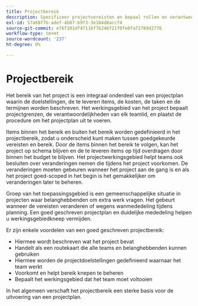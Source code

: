```yaml
---
title: Projectbereik
description: Specificeer projectvereisten en bepaal rollen en verantwoordelijkheden in uw projectplan.
exl-id: 57a68f7b-adef-4b87-b9f3-3e184d8accf4
source-git-commit: e76f101df47116f7b246f21f0fe0fa72769d2776
workflow-type: tm+mt
source-wordcount: '237'
ht-degree: 0%

---
```


# Projectbereik

Het bereik van het project is een integraal onderdeel van een projectplan waarin de doelstellingen, de te leveren items, de kosten, de taken en de termijnen worden beschreven. Het werkingsgebied van het project bepaalt projectgrenzen, de verantwoordelijkheden van elk teamlid, en plaatst de procedure om het projectplan uit te voeren.

Items binnen het bereik en buiten het bereik worden gedefinieerd in het projectbereik, zodat u onderscheid kunt maken tussen goedgekeurde vereisten en bereik. Door de items binnen het bereik te volgen, kan het project op schema blijven en de te leveren items op tijd overdragen door binnen het budget te blijven. Het projectwerkingsgebied helpt teams ook besluiten over veranderingen nemen die tijdens het project voorkomen. De veranderingen moeten gebeuren wanneer het project aan de gang is en als het project goed-scoped in het begin is het gemakkelijker om veranderingen later te beheren.

Groep van het toepassingsgebied is een gemeenschappelijke situatie in projecten waar belanghebbenden om extra werk vragen. Het gebeurt wanneer de vereisten veranderen of wegens wanmededeling tijdens planning. Een goed geschreven projectplan en duidelijke mededeling helpen u werkingsgebiedkneep vermijden.

Er zijn enkele voordelen van een goed geschreven projectbereik:

- Hiermee wordt beschreven wat het project bevat
- Handelt als een routekaart die alle teams en belanghebbenden kunnen gebruiken
- Hiermee worden de projectdoelstellingen gedefinieerd waarnaar het team werkt
- Voorkomt en helpt bereik knepen te beheren
- Bepaalt het werkingsgebied dat het team moet voltooien

In het algemeen verschaft het projectbereik een sterke basis voor de uitvoering van een projectplan.
